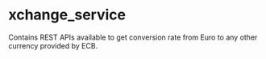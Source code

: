 # xchange_service
Contains REST APIs available to get conversion rate from Euro to any other currency provided by ECB.
